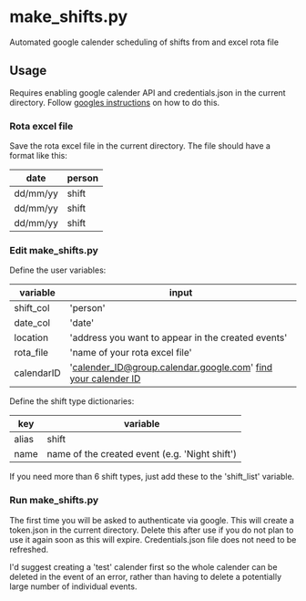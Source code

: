 # make_shifts.py
Automated google calender scheduling of shifts from and excel rota file

## Usage 
Requires enabling google calender API and credentials.json in the current directory. Follow [googles instructions](https://developers.google.com/workspace/guides/auth-overview) on how to do this. 

### Rota excel file
Save the rota excel file in the current directory. The file should have a format like this:

date | person
-|-
dd/mm/yy | shift
dd/mm/yy | shift
dd/mm/yy | shift

### Edit make_shifts.py
Define the user variables:

variable | input
-|-
shift_col | 'person'
date_col | 'date'
location | 'address you want to appear in the created events'
rota_file | 'name of your rota excel file'
calendarID | 'calender_ID@group.calendar.google.com' [find your calender ID](https://docs.simplecalendar.io/find-google-calendar-id/)

Define the shift type dictionaries:

key | variable
-|-
alias | shift
name | name of the created event (e.g. 'Night shift')|

If you need more than 6 shift types, just add these to the 'shift_list' variable.

### Run make_shifts.py
The first time you will be asked to authenticate via google. This will create a token.json in the current directory. Delete this after use if you do not plan to use it again soon as this will expire. Credentials.json file does not need to be refreshed. 

I'd suggest creating a 'test' calender first so the whole calender can be deleted in the event of an error, rather than having to delete a potentially large number of individual events.